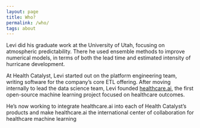 ```yaml
---
layout: page
title: Who?
permalink: /who/
tags: about
---
```


Levi did his graduate work at the University of Utah, focusing on atmospheric predictability. There he used ensemble methods to improve numerical models, in terms of both the lead time and estimated intensity of hurricane development. 

At Health Catalyst, Levi started out on the platform engineering team, writing software for the company’s core ETL offering. After moving internally to lead the data science team, Levi founded [healthcare.ai](http://healthcare.ai), the first open-source machine learning project focused on healthcare outcomes. 

He’s now working to integrate healthcare.ai into each of Health Catalyst’s products and make healthcare.ai the international center of collaboration for healthcare machine learning
